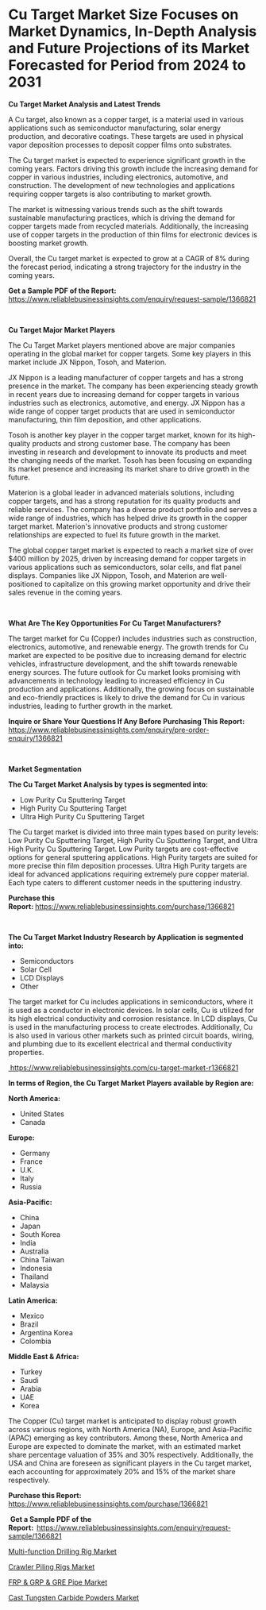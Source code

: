 <p><h1>Cu Target Market Size Focuses on Market Dynamics, In-Depth Analysis and Future Projections of its Market Forecasted for Period from 2024 to 2031</h1></p><p><strong>Cu Target Market Analysis and Latest Trends</strong></p>
<p><p>A Cu target, also known as a copper target, is a material used in various applications such as semiconductor manufacturing, solar energy production, and decorative coatings. These targets are used in physical vapor deposition processes to deposit copper films onto substrates.</p><p>The Cu target market is expected to experience significant growth in the coming years. Factors driving this growth include the increasing demand for copper in various industries, including electronics, automotive, and construction. The development of new technologies and applications requiring copper targets is also contributing to market growth.</p><p>The market is witnessing various trends such as the shift towards sustainable manufacturing practices, which is driving the demand for copper targets made from recycled materials. Additionally, the increasing use of copper targets in the production of thin films for electronic devices is boosting market growth.</p><p>Overall, the Cu target market is expected to grow at a CAGR of 8% during the forecast period, indicating a strong trajectory for the industry in the coming years.</p></p>
<p><strong>Get a Sample PDF of the Report:&nbsp;</strong> <a href="https://www.reliablebusinessinsights.com/enquiry/request-sample/1366821">https://www.reliablebusinessinsights.com/enquiry/request-sample/1366821</a></p>
<p>&nbsp;</p>
<p><strong>Cu Target Major Market Players</strong></p>
<p><p>The Cu Target Market players mentioned above are major companies operating in the global market for copper targets. Some key players in this market include JX Nippon, Tosoh, and Materion.</p><p>JX Nippon is a leading manufacturer of copper targets and has a strong presence in the market. The company has been experiencing steady growth in recent years due to increasing demand for copper targets in various industries such as electronics, automotive, and energy. JX Nippon has a wide range of copper target products that are used in semiconductor manufacturing, thin film deposition, and other applications.</p><p>Tosoh is another key player in the copper target market, known for its high-quality products and strong customer base. The company has been investing in research and development to innovate its products and meet the changing needs of the market. Tosoh has been focusing on expanding its market presence and increasing its market share to drive growth in the future.</p><p>Materion is a global leader in advanced materials solutions, including copper targets, and has a strong reputation for its quality products and reliable services. The company has a diverse product portfolio and serves a wide range of industries, which has helped drive its growth in the copper target market. Materion's innovative products and strong customer relationships are expected to fuel its future growth in the market.</p><p>The global copper target market is expected to reach a market size of over $400 million by 2025, driven by increasing demand for copper targets in various applications such as semiconductors, solar cells, and flat panel displays. Companies like JX Nippon, Tosoh, and Materion are well-positioned to capitalize on this growing market opportunity and drive their sales revenue in the coming years.</p></p>
<p>&nbsp;</p>
<p><strong>What Are The Key Opportunities For Cu Target Manufacturers?</strong></p>
<p><p>The target market for Cu (Copper) includes industries such as construction, electronics, automotive, and renewable energy. The growth trends for Cu market are expected to be positive due to increasing demand for electric vehicles, infrastructure development, and the shift towards renewable energy sources. The future outlook for Cu market looks promising with advancements in technology leading to increased efficiency in Cu production and applications. Additionally, the growing focus on sustainable and eco-friendly practices is likely to drive the demand for Cu in various industries, leading to further growth in the market.</p></p>
<p><strong>Inquire or Share Your Questions If Any Before Purchasing This Report:</strong> <a href="https://www.reliablebusinessinsights.com/enquiry/pre-order-enquiry/1366821">https://www.reliablebusinessinsights.com/enquiry/pre-order-enquiry/1366821</a></p>
<p>&nbsp;</p>
<p><strong>Market Segmentation</strong></p>
<p><strong>The Cu Target Market Analysis by types is segmented into:</strong></p>
<p><ul><li>Low Purity Cu Sputtering Target</li><li>High Purity Cu Sputtering Target</li><li>Ultra High Purity Cu Sputtering Target</li></ul></p>
<p><p>The Cu target market is divided into three main types based on purity levels: Low Purity Cu Sputtering Target, High Purity Cu Sputtering Target, and Ultra High Purity Cu Sputtering Target. Low Purity targets are cost-effective options for general sputtering applications. High Purity targets are suited for more precise thin film deposition processes. Ultra High Purity targets are ideal for advanced applications requiring extremely pure copper material. Each type caters to different customer needs in the sputtering industry.</p></p>
<p><strong>Purchase this Report:&nbsp;</strong><a href="https://www.reliablebusinessinsights.com/purchase/1366821">https://www.reliablebusinessinsights.com/purchase/1366821</a></p>
<p>&nbsp;</p>
<p><strong>The Cu Target Market Industry Research by Application is segmented into:</strong></p>
<p><ul><li>Semiconductors</li><li>Solar Cell</li><li>LCD Displays</li><li>Other</li></ul></p>
<p><p>The target market for Cu includes applications in semiconductors, where it is used as a conductor in electronic devices. In solar cells, Cu is utilized for its high electrical conductivity and corrosion resistance. In LCD displays, Cu is used in the manufacturing process to create electrodes. Additionally, Cu is also used in various other markets such as printed circuit boards, wiring, and plumbing due to its excellent electrical and thermal conductivity properties.</p></p>
<p><a href="https://www.reliablebusinessinsights.com/cu-target-market-r1366821">&nbsp;https://www.reliablebusinessinsights.com/cu-target-market-r1366821</a></p>
<p><strong>In terms of Region, the Cu Target Market Players available by Region are:</strong></p>
<p>
    <p> <strong> North America: </strong>
        <ul>
            <li>United States</li>
            <li>Canada</li>
        </ul>
        </p> 
    <p> <strong> Europe: </strong>
        <ul>
            <li>Germany</li>
            <li>France</li>
            <li>U.K.</li>
            <li>Italy</li>
            <li>Russia</li>
        </ul>
        </p> 
    <p> <strong> Asia-Pacific: </strong>
        <ul>
            <li>China</li>
            <li>Japan</li>
            <li>South Korea</li>
            <li>India</li>
            <li>Australia</li>
            <li>China Taiwan</li>
            <li>Indonesia</li>
            <li>Thailand</li>
            <li>Malaysia</li>
        </ul>
        </p> 
    <p> <strong> Latin America: </strong>
        <ul>
            <li>Mexico</li>
            <li>Brazil</li>
            <li>Argentina Korea</li>
            <li>Colombia</li>
        </ul>
        </p> 
    <p> <strong> Middle East & Africa: </strong>
        <ul>
            <li>Turkey</li>
            <li>Saudi</li>
            <li>Arabia</li>
            <li>UAE</li>
            <li>Korea</li>
        </ul>
    </p>
    </p>
<p><p>The Copper (Cu) target market is anticipated to display robust growth across various regions, with North America (NA), Europe, and Asia-Pacific (APAC) emerging as key contributors. Among these, North America and Europe are expected to dominate the market, with an estimated market share percentage valuation of 35% and 30% respectively. Additionally, the USA and China are foreseen as significant players in the Cu target market, each accounting for approximately 20% and 15% of the market share respectively.</p></p>
<p><strong>Purchase this Report: </strong><a href="https://www.reliablebusinessinsights.com/purchase/1366821">https://www.reliablebusinessinsights.com/purchase/1366821</a></p>
<p>&nbsp;<strong>Get a Sample PDF of the Report:&nbsp;&nbsp;</strong><a href="https://www.reliablebusinessinsights.com/enquiry/request-sample/1366821">https://www.reliablebusinessinsights.com/enquiry/request-sample/1366821</a></p>
<p><strong></strong></p>
<p><p><a href="https://issuu.com/reportprime-2/docs/multi-function-drilling-rig-market-size-2030.pptx">Multi-function Drilling Rig Market</a></p><p><a href="https://issuu.com/reportprime-2/docs/crawler-piling-rigs-market-size-2030.pptx">Crawler Piling Rigs Market</a></p><p><a href="https://medium.com/@charles.fisher4346/frp-grp-gre-pipe-market-a-global-and-regional-analysis-focus-on-end-user-product-and-acb473eded97">FRP & GRP & GRE Pipe Market</a></p><p><a href="https://medium.com/@charles.fisher4346/cast-tungsten-carbide-powders-market-size-is-growing-at-cagr-of-6-8-fac19614a130">Cast Tungsten Carbide Powders Market</a></p></p>